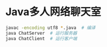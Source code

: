 # Java多人网络聊天室

```sh
javac -encoding utf8 *.java  # 编译
java ChatServer  # 运行服务器
java ChatClient  # 运行客户端
```
